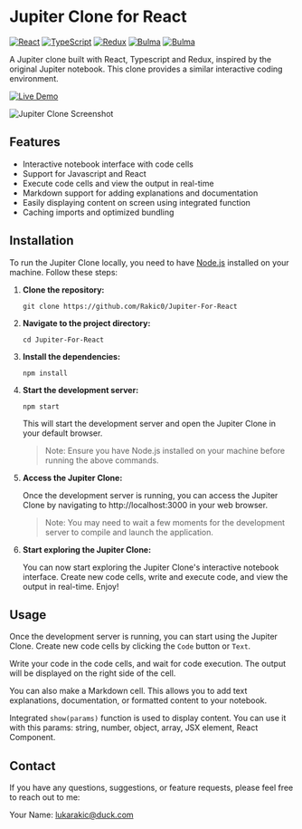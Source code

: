 # Jupiter Clone for React

[![React](https://img.shields.io/badge/React-20232A?style=for-the-badge&logo=react&logoColor=61DAFB)](https://reactjs.org/)
[![TypeScript](https://img.shields.io/badge/TypeScript-007ACC?style=for-the-badge&logo=typescript&logoColor=white)](https://www.typescriptlang.org/)
[![Redux](https://img.shields.io/badge/Redux-593D88?style=for-the-badge&logo=redux&logoColor=white)](https://redux.js.org/)
[![Bulma](https://img.shields.io/badge/Bulma-00D1B2?style=for-the-badge&logo=Bulma&logoColor=white)](https://bulma.io/)
[![Bulma](https://img.shields.io/badge/Netlify-00C7B7?style=for-the-badge&logo=netlify&logoColor=white)](https://www.netlify.com/)

A Jupiter clone built with React, Typescript and Redux, inspired by the original Jupiter notebook. This clone provides a similar interactive coding environment.

[![Live Demo](https://img.shields.io/badge/Live%20Demo-Click%20Here-success?style=for-the-badge)](https://jupiter-for-react.netlify.app/)

![Jupiter Clone Screenshot](https://imgur.com/bncRFk5.png)

## Features

- Interactive notebook interface with code cells
- Support for Javascript and React
- Execute code cells and view the output in real-time
- Markdown support for adding explanations and documentation
- Easily displaying content on screen using integrated function
- Caching imports and optimized bundling

## Installation

To run the Jupiter Clone locally, you need to have [Node.js](https://nodejs.org) installed on your machine. Follow these steps:

1. **Clone the repository:**

   ```shell
   git clone https://github.com/Rakic0/Jupiter-For-React
   ```

2. **Navigate to the project directory:**

   ```shell
   cd Jupiter-For-React
   ```

3. **Install the dependencies:**

   ```shell
   npm install
   ```

4. **Start the development server:**

   ```shell
   npm start
   ```

   This will start the development server and open the Jupiter Clone in your default browser.

   > Note: Ensure you have Node.js installed on your machine before running the above commands.

5. **Access the Jupiter Clone:**

   Once the development server is running, you can access the Jupiter Clone by navigating to http://localhost:3000 in your web browser.

   > Note: You may need to wait a few moments for the development server to compile and launch the application.

6. **Start exploring the Jupiter Clone:**

   You can now start exploring the Jupiter Clone's interactive notebook interface. Create new code cells, write and execute code, and view the output in real-time. Enjoy!

## Usage

Once the development server is running, you can start using the Jupiter Clone. Create new code cells by clicking the `Code` button or `Text`.

Write your code in the code cells, and wait for code execution. The output will be displayed on the right side of the cell.

You can also make a Markdown cell. This allows you to add text explanations, documentation, or formatted content to your notebook.

Integrated `show(params)` function is used to display content.
You can use it with this params: string, number, object, array, JSX element, React Component.

## Contact

If you have any questions, suggestions, or feature requests, please feel free to reach out to me:

Your Name: lukarakic@duck.com
